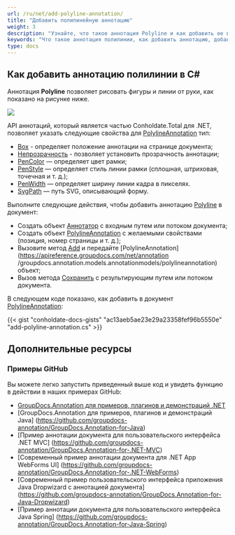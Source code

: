 ```yaml
---
url: /ru/net/add-polyline-annotation/
title: "Добавить полилинейную аннотацию"
weight: 3
description: "Узнайте, что такое аннотация Polyline и как добавить ее в документ программно с помощью API GroupDocs.Annotation, который является частью Conholdate.Total для .NET."
keywords: "Что такое аннотация полилинии, как добавить аннотацию, добавить аннотацию полилинии"
type: docs
---
```


## Как добавить аннотацию полилинии в C#

Аннотация **Polyline** позволяет рисовать фигуры и линии от руки, как показано на рисунке ниже.

![](annotation/net/images/add-polyline-annotation.png)

API аннотаций, который является частью Conholdate.Total для .NET, позволяет указать следующие свойства для [PolylineAnnotation](https://apireference.groupdocs.com/net/annotation/groupdocs.annotation.models.annotationmodels/polylineannotation ) тип:

* [Box](https://apireference.groupdocs.com/annotation/net/groupdocs.annotation.models.annotationmodels/areaannotation/properties/box) - определяет положение аннотации на странице документа;
* [Непрозрачность](https://apireference.groupdocs.com/annotation/net/groupdocs.annotation.models.annotationmodels/areaannotation/properties/opacity) - позволяет установить прозрачность аннотации;
* [PenColor](https://apireference.groupdocs.com/annotation/net/groupdocs.annotation.models.annotationmodels/areaannotation/properties/pencolor) — определяет цвет рамки;
* [PenStyle](https://apireference.groupdocs.com/annotation/net/groupdocs.annotation.models.annotationmodels/areaannotation/properties/penstyle) — определяет стиль линии рамки (сплошная, штриховая, точечная и т. д.);
* [PenWidth](https://apireference.groupdocs.com/annotation/net/groupdocs.annotation.models.annotationmodels/areaannotation/properties/penwidth) — определяет ширину линии кадра в пикселях.
* [SvgPath](https://apireference.groupdocs.com/annotation/net/groupdocs.annotation.models.annotationmodels/polylineannotation/properties/svgpath) — путь SVG, описывающий форму.

Выполните следующие действия, чтобы добавить аннотацию [Polyline](https://apireference.groupdocs.com/annotation/net/groupdocs.annotation.models.annotationmodels/polylineannotation) в документ:

* Создать объект [Аннотатор](https://apireference.groupdocs.com/net/annotation/groupdocs.annotation/annotator) с входным путем или потоком документа;
* Создать объект [PolylineAnnotation](https://apireference.groupdocs.com/net/annotation/groupdocs.annotation.models.annotationmodels/polylineannotation) с желаемыми свойствами (позиция, номер страницы и т. д.);
* Вызовите метод [Add](https://apireference.groupdocs.com/net/annotation/groupdocs.annotation/annotator/methods/add) и передайте [PolylineAnnotation](https://apireference.groupdocs.com/net/annotation /groupdocs.annotation.models.annotationmodels/polylineannotation) объект;
* Вызов метода [Сохранить](https://apireference.groupdocs.com/net/annotation/groupdocs.annotation/annotator/methods/save/index) с результирующим путем или потоком документа.

В следующем коде показано, как добавить в документ [PolylineAnnotation](https://apireference.groupdocs.com/net/annotation/groupdocs.annotation.models.annotationmodels/polylineannotation):

{{< gist "conholdate-docs-gists" "ac13aeb5ae23e29a23358fef96b5550e" "add-polyline-annotation.cs" >}}

## Дополнительные ресурсы
### Примеры GitHub
Вы можете легко запустить приведенный выше код и увидеть функцию в действии в наших примерах GitHub:

* [GroupDocs.Annotation для примеров, плагинов и демонстраций .NET](https://github.com/groupdocs-annotation/GroupDocs.Annotation-for-.NET)
* [GroupDocs.Annotation для примеров, плагинов и демонстраций Java] (https://github.com/groupdocs-annotation/GroupDocs.Annotation-for-Java)
* [Пример аннотации документа для пользовательского интерфейса .NET MVC] (https://github.com/groupdocs-annotation/GroupDocs.Annotation-for-.NET-MVC)
* [Современный пример аннотации документа для .NET App WebForms UI] (https://github.com/groupdocs-annotation/GroupDocs.Annotation-for-.NET-WebForms)
* [Современный пример пользовательского интерфейса приложения Java Dropwizard с аннотацией документа] (https://github.com/groupdocs-annotation/GroupDocs.Annotation-for-Java-Dropwizard)
* [Пример аннотации документа для пользовательского интерфейса Java Spring] (https://github.com/groupdocs-annotation/GroupDocs.Annotation-for-Java-Spring)
    




